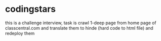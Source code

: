 # codingstars

this is a challenge interview, task is crawl 1-deep page from home page of classcentral.com and translate them to hinde (hard code to html file) and redeploy them

